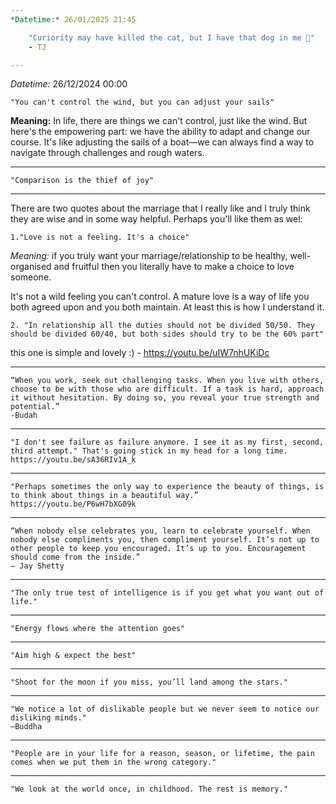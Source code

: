 ```yaml
---
*Datetime:* 26/01/2025 21:45

	"Curiority may have killed the cat, but I have that dog in me 🐺"
	- TJ

---
```

*Datetime:* 26/12/2024 00:00

	"You can't control the wind, but you can adjust your sails"

**Meaning:** In life, there are things we can't control, just like the wind. But here's the empowering part: we have the ability to adapt and change our course. It's like adjusting the sails of a boat—we can always find a way to navigate through challenges and rough waters.

---
	"Comparison is the thief of joy"
---
There are two quotes about the marriage that I really like and I truly think they are wise and in some way helpful. Perhaps you'll like them as wel:
	
	1."Love is not a feeling. It's a choice" 
*Meaning:* if you truly want your marriage/relationship to be healthy, well-organised and fruitful then you literally have to make a choice to love someone.

It's not a wild feeling you can't control. A mature love is a way of life you both agreed upon and you both maintain. At least this is how I understand it.
	
	2. "In relationship all the duties should not be divided 50/50. They should be divided 60/40, but both sides should try to be the 60% part"
this one is simple and lovely :)
    - https://youtu.be/uIW7nhUKiDc

---
	“When you work, seek out challenging tasks. When you live with others, choose to be with those who are difficult. If a task is hard, approach it without hesitation. By doing so, you reveal your true strength and potential.”
	-Budah
---
	"I don't see failure as failure anymore. I see it as my first, second, third attempt." That's going stick in my head for a long time.
	https://youtu.be/sA36RIv1A_k
---
	"Perhaps sometimes the only way to experience the beauty of things, is to think about things in a beautiful way.” 
	https://youtu.be/P6wH7bXG09k
---
	“When nobody else celebrates you, learn to celebrate yourself. When nobody else compliments you, then compliment yourself. It’s not up to other people to keep you encouraged. It’s up to you. Encouragement should come from the inside.”
	– Jay Shetty
---
	"The only true test of intelligence is if you get what you want out of life."	
---
	"Energy flows where the attention goes"
---
	"Aim high & expect the best"
---
	"Shoot for the moon if you miss, you’ll land among the stars."
---
	"We notice a lot of dislikable people but we never seem to notice our disliking minds."
	—Buddha

---
	"People are in your life for a reason, season, or lifetime, the pain comes when we put them in the wrong category."
---
	"We look at the world once, in childhood. The rest is memory."
